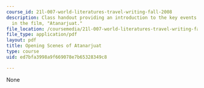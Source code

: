 ```yaml
---
course_id: 21l-007-world-literatures-travel-writing-fall-2008
description: Class handout providing an introduction to the key events and characters
  in the film, "Atanarjuat."
file_location: /coursemedia/21l-007-world-literatures-travel-writing-fall-2008/ed7bfa3998a9f669078e7b65328349c8_open_sce_of_ata.pdf
file_type: application/pdf
layout: pdf
title: Opening Scenes of Atanarjuat
type: course
uid: ed7bfa3998a9f669078e7b65328349c8

---
```

None